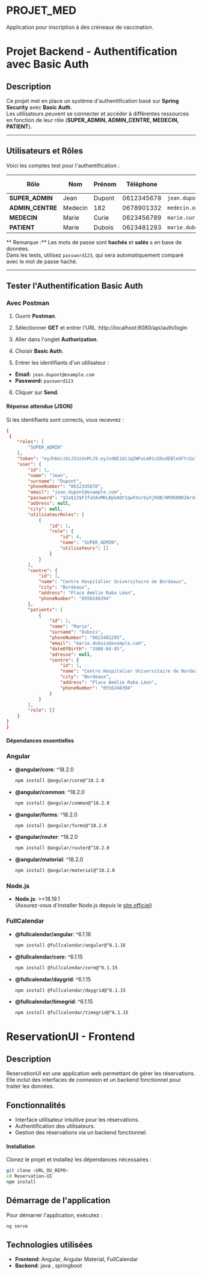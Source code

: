 # PROJET_MED
Application pour inscription à des créneaux de vaccination. 

#  Projet Backend - Authentification avec Basic Auth

##  Description
Ce projet met en place un système d'authentification basé sur **Spring Security** avec **Basic Auth**.  
Les utilisateurs peuvent se connecter et accéder à différentes ressources en fonction de leur rôle (**SUPER_ADMIN, ADMIN_CENTRE, MEDECIN, PATIENT**).

---

##  **Utilisateurs et Rôles**
Voici les comptes test pour l'authentification :

| Rôle            | Nom        | Prénom   | Téléphone  | Email                                | Mot de passe |
|---------------|-----------|----------|-----------|--------------------------------------|--------------|
| **SUPER_ADMIN** | Jean      | Dupont   | 0612345678 | `jean.dupont@example.com`            | `password123` |
| **ADMIN_CENTRE** | Medecin   | 182      | 0678901332 | `medecin.onehundredeightytwo@example.com` | `password123` |
| **MEDECIN**      | Marie     | Curie    | 0623456789 | `marie.curie@example.com`             | `password123` |
| **PATIENT**      | Marie     | Dubois   | 0623481293 | `marie.dubois@example.com`           | `password123` |

** Remarque :** Les mots de passe sont **hachés** et **salés** s en base de données.  
Dans les tests, utilisez `password123`, qui sera automatiquement comparé avec le mot de passe haché.

---

## **Tester l'Authentification Basic Auth**

###  **Avec Postman**
1. Ouvrir **Postman**.
2. Sélectionner **GET** et entrer l'URL :http://localhost:8080/api/auth/login

3. Aller dans l'onglet **Authorization**.
4. Choisir **Basic Auth**.
5. Entrer les identifiants d'un utilisateur :
- **Email:** `jean.dupont@example.com`
- **Password:** `password123`
6. Cliquer sur **Send**.

#### **Réponse attendue (JSON)**
Si les identifiants sont corrects, vous recevrez :
```json
{
 {
    "roles": [
        "SUPER_ADMIN"
    ],
    "token": "eyJhbGciOiJIUzUxMiJ9.eyJzdWIiOiJqZWFuLmR1cG9udEBleGFtcGxlLmNvbSIsInJvbGVzIjpbXSwiaWF0IjoxNzQxMDExODkyLCJleHAiOjE3NDEwOTgyOTJ9.-5M6Mt65vGLMjm2n3y7WMtYGBpZn1x4-acyPC4ET3cbmzKLW86dPuiD_ZRrBJO82E0lrwzfFH-TIyGHIW4adsQ",
    "user": {
        "id": 1,
        "name": "Jean",
        "surname": "Dupont",
        "phoneNumber": "0612345678",
        "email": "jean.dupont@example.com",
        "password": "$2a$12$F1fuVAoMKLBpkAQY1qwhVurbyXjRdB/WPDK8NOZAr4XTpPCPAChNS",
        "address": null,
        "city": null,
        "utilisateurRoles": [
            {
                "id": 1,
                "role": {
                    "id": 4,
                    "name": "SUPER_ADMIN",
                    "utilisateurs": []
                }
            }
        ],
        "centre": {
            "id": 1,
            "name": "Centre Hospitalier Universitaire de Bordeaux",
            "city": "Bordeaux",
            "address": "Place Amélie Raba Léon",
            "phoneNumber": "0556248394"
        },
        "patients": [
            {
                "id": 1,
                "name": "Marie",
                "surname": "Dubois",
                "phoneNumber": "0623481293",
                "email": "marie.dubois@example.com",
                "dateOfBirth": "1988-04-05",
                "adresse": null,
                "centre": {
                    "id": 1,
                    "name": "Centre Hospitalier Universitaire de Bordeaux",
                    "city": "Bordeaux",
                    "address": "Place Amélie Raba Léon",
                    "phoneNumber": "0556248394"
                }
            }
        ],
        "role": []
    }
}
}
```

#### **Dépendances essentielles**

### Angular

- **@angular/core**: ^18.2.0  
  ```bash
  npm install @angular/core@^18.2.0
  ```

- **@angular/common**: ^18.2.0  
  ```bash
  npm install @angular/common@^18.2.0
  ```

- **@angular/forms**: ^18.2.0  
  ```bash
  npm install @angular/forms@^18.2.0
  ```

- **@angular/router**: ^18.2.0  
  ```bash
  npm install @angular/router@^18.2.0
  ```

- **@angular/material**: ^18.2.0  
  ```bash
  npm install @angular/material@^18.2.0
  ```

### Node.js

- **Node.js**: >=18.19.1  
  (Assurez-vous d'installer Node.js depuis le [site officiel](https://nodejs.org))

### FullCalendar

- **@fullcalendar/angular**: ^6.1.16  
  ```bash
  npm install @fullcalendar/angular@^6.1.16
  ```

- **@fullcalendar/core**: ^6.1.15  
  ```bash
  npm install @fullcalendar/core@^6.1.15
  ```

- **@fullcalendar/daygrid**: ^6.1.15  
  ```bash
  npm install @fullcalendar/daygrid@^6.1.15
  ```

- **@fullcalendar/timegrid**: ^6.1.15  
  ```bash
  npm install @fullcalendar/timegrid@^6.1.15
  ```
# ReservationUI - Frontend

## Description
ReservationUI est une application web permettant de gérer les réservations. Elle inclut des interfaces de connexion et un backend fonctionnel pour traiter les données.

## Fonctionnalités
- Interface utilisateur intuitive pour les réservations.
- Authentification des utilisateurs.
- Gestion des réservations via un backend fonctionnel.

#### Installation
Clonez le projet et installez les dépendances nécessaires :
```bash
git clone <URL_DU_REPO>
cd Reservation-UI
npm install

```
## Démarrage de l'application
Pour démarrer l'application, exécutez :
```bash
ng serve
```

## Technologies utilisées
- **Frontend**: Angular, Angular Material, FullCalendar
- **Backend**: java , springboot
